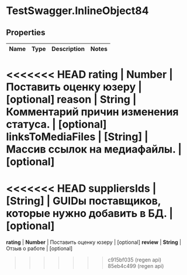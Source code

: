 # TestSwagger.InlineObject84

## Properties

Name | Type | Description | Notes
------------ | ------------- | ------------- | -------------
<<<<<<< HEAD
**rating** | **Number** | Поставить оценку юзеру | [optional] 
**reason** | **String** | Комментарий причин изменения статуса. | [optional] 
**linksToMediaFiles** | **[String]** | Массив ссылок на медиафайлы. | [optional] 
=======
<<<<<<< HEAD
**suppliersIds** | **[String]** | GUIDы поставщиков, которые нужно добавить в БД. | [optional] 
=======
**rating** | **Number** | Поставить оценку юзеру | [optional] 
**review** | **String** | Отзыв о работе | [optional] 
>>>>>>> c915bf035 (regen api)
>>>>>>> 85eb4c499 (regen api)


